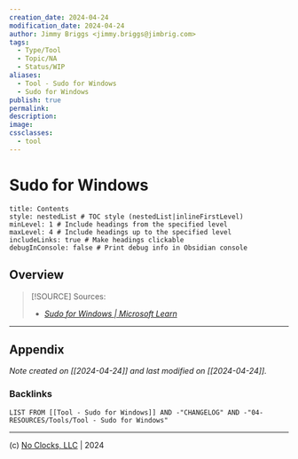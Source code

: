 ```yaml
---
creation_date: 2024-04-24
modification_date: 2024-04-24
author: Jimmy Briggs <jimmy.briggs@jimbrig.com>
tags:
  - Type/Tool
  - Topic/NA
  - Status/WIP
aliases:
  - Tool - Sudo for Windows
  - Sudo for Windows
publish: true
permalink:
description:
image:
cssclasses:
  - tool
---
```



# Sudo for Windows

```table-of-contents
title: Contents 
style: nestedList # TOC style (nestedList|inlineFirstLevel)
minLevel: 1 # Include headings from the specified level
maxLevel: 4 # Include headings up to the specified level
includeLinks: true # Make headings clickable
debugInConsole: false # Print debug info in Obsidian console
```

## Overview

> [!SOURCE] Sources:
> - *[Sudo for Windows | Microsoft Learn](https://learn.microsoft.com/en-us/windows/sudo/)*

***

## Appendix

*Note created on [[2024-04-24]] and last modified on [[2024-04-24]].*

### Backlinks

```dataview
LIST FROM [[Tool - Sudo for Windows]] AND -"CHANGELOG" AND -"04-RESOURCES/Tools/Tool - Sudo for Windows"
```

***

(c) [No Clocks, LLC](https://github.com/noclocks) | 2024